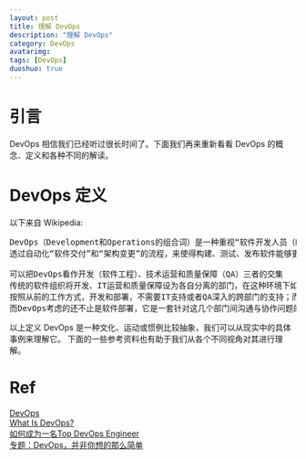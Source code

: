 ```yaml
---
layout: post
title: 理解 DevOps
description: "理解 DevOps"
category: DevOps
avatarimg:
tags: [DevOps]
duoshuo: true
---
```



# 引言

DevOps 相信我们已经听过很长时间了。下面我们再来重新看看 DevOps 的概念、定义和各种不同的解读。  

# DevOps 定义

以下来自 Wikipedia:
<pre>
DevOps（Development和Operations的组合词）是一种重视“软件开发人员（Dev）”和“IT运维技术人员（Ops）”之间沟通合作的文化、运动或惯例。
透过自动化“软件交付”和“架构变更”的流程，来使得构建、测试、发布软件能够更加地快捷、频繁和可靠。

可以把DevOps看作开发（软件工程）、技术运营和质量保障（QA）三者的交集
传统的软件组织将开发、IT运营和质量保障设为各自分离的部门，在这种环境下如何采用新的开发方法（例如敏捷软件开发），是一个重要的课题。
按照从前的工作方式，开发和部署，不需要IT支持或者QA深入的跨部门的支持；而现在却需要极其紧密的多部门协作。
而DevOps考虑的还不止是软件部署，它是一套针对这几个部门间沟通与协作问题的流程和方法。
</pre>

以上定义 DevOps 是一种文化、运动或惯例比较抽象，我们可以从现实中的具体事例来理解它。
下面的一些参考资料也有助于我们从各个不同视角对其进行理解。

# Ref
[DevOps](https://zh.wikipedia.org/wiki/DevOps)  
[What Is DevOps?](https://theagileadmin.com/what-is-devops/)  
[如何成为一名Top DevOps Engineer](http://www.cnblogs.com/yuxc/p/3578926.html)  
[专题：DevOps，并非你想的那么简单](http://os.51cto.com/art/201404/436824.htm)  
  

